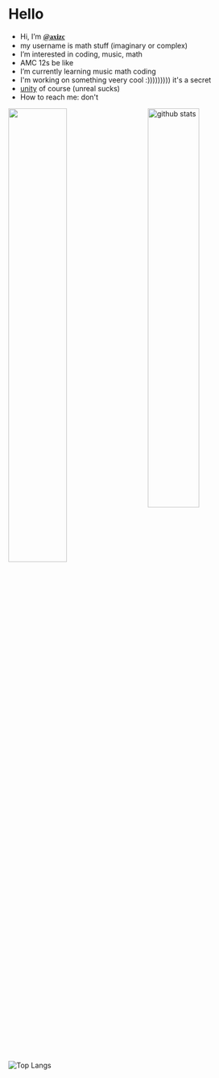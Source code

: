 
<h1>Hello</h1>


- Hi, I’m <b style="font-family:serif;"><a href="https://github.com/axizc/">@axizc</a></b> <br />
- my username is math stuff (imaginary or complex)  
- I’m interested in coding, music, math <br />
- AMC 12s be like
-  I’m currently learning music math coding<br /> 
- I'm working on something veery cool :))))))))) it's a secret
- <a href="https://unity.com/" target="blank">unity</a> of course (unreal sucks)<br/> 
- How to reach me: don't  <br />


<img src="https://github-readme-stats.vercel.app/api?username=axizc&show_icons=true&theme=gotham" alt="github stats" width="45%" align="right"/>


<img src="https://github-readme-streak-stats.herokuapp.com/?user=axizc&theme=dark" width="48%" >

 ![Top Langs](https://github-readme-stats.vercel.app/api/top-langs/?username=axizc&layout=compact)

<!---
axizc/axizc is a ✨ special ✨ repository because its `README.md` (this file) appears on your GitHub profile.
You can click the Preview link to take a look at your changes.
--->
</body>
